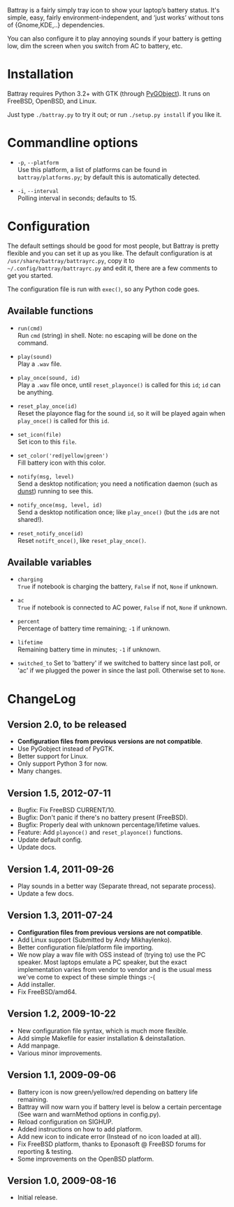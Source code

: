 Battray is a fairly simply tray icon to show your laptop’s battery status.
It's simple, easy, fairly environment-independent, and ‘just works’ without
tons of {Gnome,KDE,..} dependencies.

You can also configure it to play annoying sounds if your battery is getting low,
dim the screen when you switch from AC to battery, etc.


Installation
============
Battray requires Python 3.2+ with GTK (through [PyGObject][pygobject]). It runs
on FreeBSD, OpenBSD, and Linux.

Just type `./battray.py` to try it out; or run `./setup.py install` if you like it.


Commandline options
===================
- `-p`, `--platform`  
  Use this platform, a list of platforms can be found in `battray/platforms.py`;
  by default this is automatically detected.

- `-i`, `--interval`  
  Polling interval in seconds; defaults to 15.


Configuration
=============
The default settings should be good for most people, but Battray is pretty
flexible and you can set it up as you like.
The default configuration is at `/usr/share/battray/battrayrc.py`,
copy it to `~/.config/battray/battrayrc.py` and edit it, there are a few
comments to get you started.  

The configuration file is run with `exec()`, so any Python code goes.


Available functions
-------------------
- `run(cmd)`  
  Run `cmd` (string) in shell. Note: no escaping will be done on the command.

- `play(sound)`  
   Play a `.wav` file.

- `play_once(sound, id)`  
  Play a `.wav` file once, until `reset_playonce()` is called for this `id`;
  `id` can be anything.

- `reset_play_once(id)`  
  Reset the playonce flag for the sound `id`, so it will be played again when
  `play_once()` is called for this `id`.

- `set_icon(file)`  
  Set icon to this `file`.

- `set_color('red|yellow|green')`  
  Fill battery icon with  this  color.

- `notify(msg, level)`  
  Send a desktop notification; you need a notification daemon (such as
  [dunst][dunst]) running to see this.

- `notify_once(msg, level, id)`  
  Send a desktop notification once; like `play_once()` (but the `id`s are not
  shared!).

- `reset_notify_once(id)`  
  Reset `notift_once()`, like `reset_play_once()`.



Available variables
-------------------
- `charging`  
  `True` if notebook is charging the battery, `False` if not, `None` if unknown.

- `ac`  
  `True` if notebook is connected to AC power, `False` if not, `None` if
  unknown.

- `percent`  
  Percentage of battery time remaining; `-1` if unknown.

- `lifetime`  
  Remaining battery time in minutes; `-1` if unknown.

- `switched_to`
  Set to 'battery' if we switched to battery since last poll, or 'ac' if we
  plugged the power in since the last poll. Otherwise set to `None`.



ChangeLog
=========

Version 2.0, to be released
---------------------------
- **Configuration files from previous versions are not compatible**.
- Use PyGobject instead of PyGTK.
- Better support for Linux.
- Only support Python 3 for now.
- Many changes.


Version 1.5, 2012-07-11
---------------------
- Bugfix: Fix FreeBSD CURRENT/10.
- Bugfix: Don't panic if there's no battery present (FreeBSD).
- Bugfix: Properly deal with unknown percentage/lifetime values.
- Feature: Add `playonce()` and `reset_playonce()` functions.
- Update default config.
- Update docs.


Version 1.4, 2011-09-26
---------------------
- Play sounds in a better way (Separate thread, not separate process).
- Update a few docs.


Version 1.3, 2011-07-24
---------------------
- **Configuration files from previous versions are not compatible**.
- Add Linux support (Submitted by Andy Mikhaylenko).
- Better configuration file/platform file importing.
- We now play a wav file with OSS instead of (trying to) use the PC speaker. Most laptops emulate a PC speaker, but the exact implementation varies from vendor to vendor and is the usual mess we've come to expect of these simple things :-(
- Add installer.
- Fix FreeBSD/amd64.


Version 1.2, 2009-10-22
---------------------
- New configuration file syntax, which is much more flexible.
- Add simple Makefile for easier installation & deinstallation.
- Add manpage.
- Various minor improvements.


Version 1.1, 2009-09-06
---------------------
- Battery icon is now green/yellow/red depending on battery life remaining.
- Battray will now warn you if battery level is below a certain percentage (See warn and warnMethod options in config.py).
- Reload configuration on SIGHUP.
- Added instructions on how to add platform.
- Add new icon to indicate error (Instead of no icon loaded at all).
- Fix FreeBSD platform, thanks to Eponasoft @ FreeBSD forums for reporting & testing.
- Some improvements on the OpenBSD platform.


Version 1.0, 2009-08-16
---------------------
- Initial release.



[dunst]: https://github.com/knopwob/dunst
[pygobject]: https://wiki.gnome.org/action/show/Projects/PyGObject
